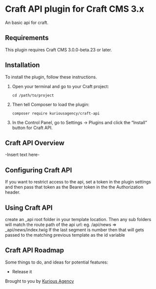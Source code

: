 # Craft API plugin for Craft CMS 3.x

An basic api for craft.

## Requirements

This plugin requires Craft CMS 3.0.0-beta.23 or later.

## Installation

To install the plugin, follow these instructions.

1.  Open your terminal and go to your Craft project:

        cd /path/to/project

2.  Then tell Composer to load the plugin:

        composer require kuriousagency/craft-api

3.  In the Control Panel, go to Settings → Plugins and click the “Install” button for Craft API.

## Craft API Overview

-Insert text here-

## Configuring Craft API

If you want to restrict access to the api, set a token in the plugin settings and then pass that token as the Bearer token in the the Authorization header.

## Using Craft API

create an \_api root folder in your template location.
Then any sub folders will match the route path of the api url: eg. /api/news => \_api/news/index.twig
If the last segment is number then that will gets passed to the matching previous template as the id variable

## Craft API Roadmap

Some things to do, and ideas for potential features:

-   Release it

Brought to you by [Kurious Agency](https://kurious.agency)
